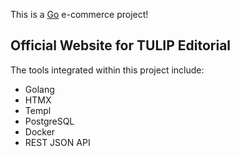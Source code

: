 This is a [Go](https://go.dev/) e-commerce project!

## Official Website for TULIP Editorial

The tools integrated within this project include:

- Golang
- HTMX
- Templ
- PostgreSQL
- Docker
- REST JSON API

